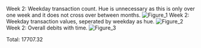 Week 2: Weekday transaction count. Hue is unnecessary as this is only over one week and it does not cross over between months.
![Figure_1](https://user-images.githubusercontent.com/24497097/173268727-e1b3bd74-7411-4463-b683-1e2e814cd906.png)
Week 2: Weekday transaction values, seperated by weekday as hue.
![Figure_2](https://user-images.githubusercontent.com/24497097/173268728-6301efa2-411a-4a49-8566-2e55b7cb6abc.png)
Week 2: Overall debits with time.
![Figure_3](https://user-images.githubusercontent.com/24497097/173268730-e82667e5-2e77-4247-8102-4e31948c8190.png)

Total: 17707.32
